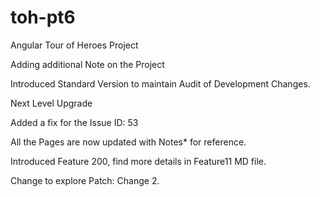# toh-pt6
Angular Tour of Heroes Project

Adding additional Note on the Project

Introduced Standard Version to maintain Audit of Development Changes.

Next Level Upgrade

Added a fix for the Issue ID: 53

All the Pages are now updated with Notes* for reference.

Introduced Feature 200, find more details in Feature11 MD file.

Change to explore Patch: Change 2.
